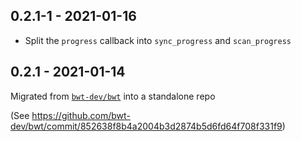 ## 0.2.1-1 - 2021-01-16

- Split the `progress` callback into `sync_progress` and `scan_progress`

## 0.2.1 - 2021-01-14

Migrated from [`bwt-dev/bwt`](https://github.com/bwt-dev/bwt) into a standalone repo

(See https://github.com/bwt-dev/bwt/commit/852638f8b4a2004b3d2874b5d6fd64f708f331f9)
